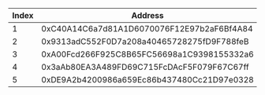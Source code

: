 |  Index   |  Address   | UART Amount  |
|  ----  |  ----  | ----  |
| 1 | 0xC40A14C6a7d81A1D6070076F12E97b2aF6Bf4A84 | 800000000000000 |
| 2 | 0x9313adC552F0D7a208a40465728275fD9F788feB | 800000000000000 |
| 3 | 0xA00Fcd266F925C8B65FC56698a1C9398155332a6 | 800000000000000 |
| 4 | 0x3aAb80EA3A489FD69C715FcDAcF5F079F67C67ff | 800000000000000 |
| 5 | 0xDE9A2b4200986a659Ec86b437480Cc21D97e0328 | 800000000000000 |